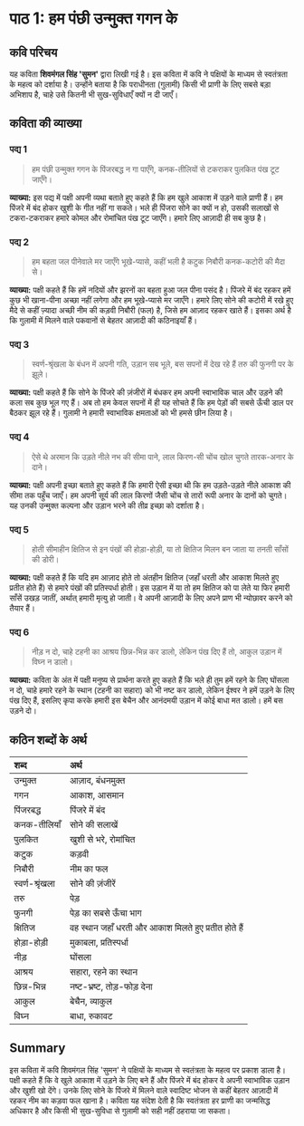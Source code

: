 # पाठ 1: हम पंछी उन्मुक्त गगन के

## कवि परिचय
यह कविता **शिवमंगल सिंह 'सुमन'** द्वारा लिखी गई है। इस कविता में कवि ने पक्षियों के माध्यम से स्वतंत्रता के महत्व को दर्शाया है। उन्होंने बताया है कि पराधीनता (गुलामी) किसी भी प्राणी के लिए सबसे बड़ा अभिशाप है, चाहे उसे कितनी भी सुख-सुविधाएँ क्यों न दी जाएँ।

## कविता की व्याख्या

### पद्य 1
> हम पंछी उन्मुक्त गगन के
> पिंजरबद्ध न गा पाएँगे,
> कनक-तीलियों से टकराकर
> पुलकित पंख टूट जाएँगे।

**व्याख्या:**
इस पद्य में पक्षी अपनी व्यथा बताते हुए कहते हैं कि हम खुले आकाश में उड़ने वाले प्राणी हैं। हम पिंजरे में बंद होकर खुशी के गीत नहीं गा सकते। भले ही पिंजरा सोने का क्यों न हो, उसकी सलाखों से टकरा-टकराकर हमारे कोमल और रोमांचित पंख टूट जाएँगे। हमारे लिए आज़ादी ही सब कुछ है।

### पद्य 2
> हम बहता जल पीनेवाले
> मर जाएँगे भूखे-प्यासे,
> कहीं भली है कटुक निबौरी
> कनक-कटोरी की मैदा से।

**व्याख्या:**
पक्षी कहते हैं कि हमें नदियों और झरनों का बहता हुआ जल पीना पसंद है। पिंजरे में बंद रहकर हमें कुछ भी खाना-पीना अच्छा नहीं लगेगा और हम भूखे-प्यासे मर जाएँगे। हमारे लिए सोने की कटोरी में रखे हुए मैदे से कहीं ज़्यादा अच्छी नीम की कड़वी निबौरी (फल) है, जिसे हम आज़ाद रहकर खाते हैं। इसका अर्थ है कि गुलामी में मिलने वाले पकवानों से बेहतर आज़ादी की कठिनाइयाँ हैं।

### पद्य 3
> स्वर्ण-श्रृंखला के बंधन में
> अपनी गति, उड़ान सब भूले,
> बस सपनों में देख रहे हैं
> तरु की फुनगी पर के झूले।

**व्याख्या:**
पक्षी कहते हैं कि सोने के पिंजरे की ज़ंजीरों में बंधकर हम अपनी स्वाभाविक चाल और उड़ने की कला सब कुछ भूल गए हैं। अब तो हम केवल सपनों में ही यह सोचते हैं कि हम पेड़ों की सबसे ऊँची डाल पर बैठकर झूल रहे हैं। गुलामी ने हमारी स्वाभाविक क्षमताओं को भी हमसे छीन लिया है।

### पद्य 4
> ऐसे थे अरमान कि उड़ते
> नीले नभ की सीमा पाने,
> लाल किरण-सी चोंच खोल
> चुगते तारक-अनार के दाने।

**व्याख्या:**
पक्षी अपनी इच्छा बताते हुए कहते हैं कि हमारी ऐसी इच्छा थी कि हम उड़ते-उड़ते नीले आकाश की सीमा तक पहुँच जाएँ। हम अपनी सूर्य की लाल किरणों जैसी चोंच से तारों रूपी अनार के दानों को चुगते। यह उनकी उन्मुक्त कल्पना और उड़ान भरने की तीव्र इच्छा को दर्शाता है।

### पद्य 5
> होती सीमाहीन क्षितिज से
> इन पंखों की होड़ा-होड़ी,
> या तो क्षितिज मिलन बन जाता
> या तनती साँसों की डोरी।

**व्याख्या:**
पक्षी कहते हैं कि यदि हम आज़ाद होते तो अंतहीन क्षितिज (जहाँ धरती और आकाश मिलते हुए प्रतीत होते हैं) से हमारे पंखों की प्रतिस्पर्धा होती। इस उड़ान में या तो हम क्षितिज को पा लेते या फिर हमारी साँसें उखड़ जातीं, अर्थात् हमारी मृत्यु हो जाती। वे अपनी आज़ादी के लिए अपने प्राण भी न्योछावर करने को तैयार हैं।

### पद्य 6
> नीड़ न दो, चाहे टहनी का
> आश्रय छिन्न-भिन्न कर डालो,
> लेकिन पंख दिए हैं तो,
> आकुल उड़ान में विघ्न न डालो।

**व्याख्या:**
कविता के अंत में पक्षी मनुष्य से प्रार्थना करते हुए कहते हैं कि भले ही तुम हमें रहने के लिए घोंसला न दो, चाहे हमारे रहने के स्थान (टहनी का सहारा) को भी नष्ट कर डालो, लेकिन ईश्वर ने हमें उड़ने के लिए पंख दिए हैं, इसलिए कृपा करके हमारी इस बेचैन और आनंदमयी उड़ान में कोई बाधा मत डालो। हमें बस उड़ने दो।

## कठिन शब्दों के अर्थ

| शब्द | अर्थ |
| :--- | :--- |
| उन्मुक्त | आज़ाद, बंधनमुक्त |
| गगन | आकाश, आसमान |
| पिंजरबद्ध | पिंजरे में बंद |
| कनक-तीलियाँ | सोने की सलाखें |
| पुलकित | खुशी से भरे, रोमांचित |
| कटुक | कड़वी |
| निबौरी | नीम का फल |
| स्वर्ण-श्रृंखला | सोने की ज़ंजीरें |
| तरु | पेड़ |
| फुनगी | पेड़ का सबसे ऊँचा भाग |
| क्षितिज | वह स्थान जहाँ धरती और आकाश मिलते हुए प्रतीत होते हैं |
| होड़ा-होड़ी | मुकाबला, प्रतिस्पर्धा |
| नीड़ | घोंसला |
| आश्रय | सहारा, रहने का स्थान |
| छिन्न-भिन्न | नष्ट-भ्रष्ट, तोड़-फोड़ देना |
| आकुल | बेचैन, व्याकुल |
| विघ्न | बाधा, रुकावट |

## Summary
इस कविता में कवि शिवमंगल सिंह 'सुमन' ने पक्षियों के माध्यम से स्वतंत्रता के महत्व पर प्रकाश डाला है। पक्षी कहते हैं कि वे खुले आकाश में उड़ने के लिए बने हैं और पिंजरे में बंद होकर वे अपनी स्वाभाविक उड़ान और खुशी खो देंगे। उनके लिए सोने के पिंजरे में मिलने वाले स्वादिष्ट भोजन से कहीं बेहतर आज़ादी में रहकर नीम का कड़वा फल खाना है। कविता यह संदेश देती है कि स्वतंत्रता हर प्राणी का जन्मसिद्ध अधिकार है और किसी भी सुख-सुविधा से गुलामी को सही नहीं ठहराया जा सकता।